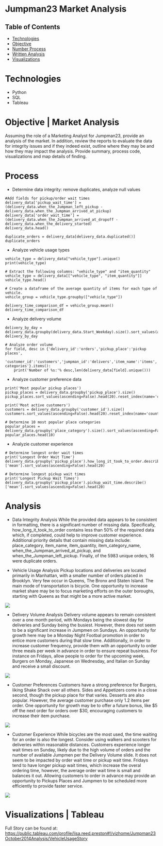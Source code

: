 # Jumpman23 Market Analysis

## Table of Contents
* [Technologies](#Technologies)
* [Objective](#Objective)
* [Number Process](#Process)
* [Written Analysis](#Analysis)
* [Visualizations](#Visualizations)

# Technologies
* Python
* SQL
* Tableau

# Objective | Market Analysis
Assuming the role of a Marketing Analyst for Jumpman23, provide an analysis of the market. In addition, review the reports to evaluate the data for integrity issues and if they indeed exist, outline where they may be and how they may impact the analysis. Provide summary, process code, visualizations and map details of finding.

# Process
* Determine data integrity: remove duplicates, analyze null values
```
#Add fields for pickup/order wait times
delivery_data['pickup_wait_time'] = (delivery_data.when_the_Jumpman_left_pickup - delivery_data.when_the_Jumpman_arrived_at_pickup)  
delivery_data['order_wait_time'] = (delivery_data.when_the_Jumpman_arrived_at_dropoff - delivery_data.when_the_delivery_started)   
delivery_data.head()
```
```# Find duplicate orders
duplicate_orders = delivery_data[delivery_data.duplicated()]
duplicate_orders
```

* Analyze vehicle usage types
```# Determine uniquie vehicle types
vehicle_type = delivery_data["vehicle_type"].unique()
print(vehicle_type)
```
```
# Extract the following columns: "vehicle_type" and "item_quantity"
vehicle_type = delivery_data[["vehicle_type", "item_quantity"]]
vehicle_type.head()
```
```
# Create a dataframe of the average quantity of items for each type of vehicle.
vehicle_group = vehicle_type.groupby(["vehicle_type"])

delivery_time_comparison_df = vehicle_group.mean()
delivery_time_comparison_df
```

* Analyze delivery volume
```print('Deliveries by day')
delivery_by_day = delivery_data.groupby(delivery_data.Start_Weekday).size().sort_values(ascending=False).reset_index(name='count')
delivery_by_day
```
```
# Analyze order volume
for field, desc in {'delivery_id':'orders','pickup_place':'pickup places',
        'customer_id':'customers','jumpman_id':'delivers','item_name':'items','place_category':'place categories'}.items():
    print('Number of %s:'% desc,len(delivery_data[field].unique()))
```

* Analyze customer preference data
```
print('Most popular pickup places')
pickup_places = delivery_data.groupby('pickup_place').size()
pickup_places.sort_values(ascending=False).head(20).reset_index(name='count')
```
```
print('Most active customers')
customers = delivery_data.groupby('customer_id').size()
customers.sort_values(ascending=False).head(20).reset_index(name='count')
```
```
# Determine 10 most popular place categories
popular_places = delivery_data.groupby('place_category').size().sort_values(ascending=False)
popular_places.head(10)
```
* Analyzie customer experience
```
# Determine longest order wait times
print('Longest Order Wait Time')
delivery_data.groupby('pickup_place').how_long_it_took_to_order.describe()['mean'].sort_values(ascending=False).head(20)
```
```
# Determine longest pickup wait times
print('Longest Pickup Wait Times')
delivery_data.groupby('pickup_place').pickup_wait_time.describe()['mean'].sort_values(ascending=False).head(20)
```

# Analysis
* Data Integrity Analysis
While the provided data appears to be consistent in formatting, there is a significant number of missing data. Specifically, how_long_it_took_to_order contains less than 50% of the required data which, if completed, could help to improve customer experience. Additional priority details that contain missing data include: place_category, item_name, item_quantity, item_category_name, when_the_Jumpman_arrived_at_pickup, and when_the_Jumpman_left_pickup. Finally, of the 5983 unique orders, 16 were duplicate orders.

* Vehicle Usage Analysis
Pickup locations and deliveries are located primarily in Manhattan, with a smaller number of orders placed in Brooklyn. Very few occur in Queens, The Bronx and Staten Island. The main mode of transportation is bicycle. One opportunity to increase market share may be to focus marketing efforts on the outer boroughs, starting with Queens as that might be a more active market.
<img src="Resources/vehicle_usage.png" align=center>

* Delivery Volume Analysis
Delivery volume appears to remain consistent over a one month period, with Mondays being the slowest day for deliveries and Sunday being the busiest. However, there does not seem to be a significant increase in Jumpmen on Sundays. An opportunity for growth here may be a Monday Night Footbal promotion in order to entice more customers during that slow time. Additionally, in order to increase customer frequency, provide them with an opportunity to order three meals per week in advance in order to ensure repeat business. For instance on Fridays, allow people to order for the upcoming week, Burgers on Monday, Japanese on Wednesday, and Italian on Sunday and receive a small discount.
<img src="Resources/delivery_volume.png" align=center>

* Customer Preferences
Customers have a strong preference for Burgers, liking Shake Shack over all others. Sides and Appetizers come in a close second, though the pickup place for that varies. Desserts are also popular. However, the average customer purchase only 1.2 items per order. One opportunity for growth may be to offer a future bonus, like $5 off the next order for orders over $30, encouraging customers to increase their item purchase.
<img src="Resources/customer_preferences.png" align=center>

* Customer Experience
While bicycles are the most used, the time waiting for an order is also the longest. Consider using walkers and scooters for deliveries within reasonable distances. Customers experience longer wait times on Sunday, likely due to the high volume of orders and the number of available Jumpmen per the Delivery Volume slide. It does not seem to be impacted by order wait time or pickup wait time. Fridays tend to have longer pickup wait times, which increase the overal ordering time, however, the average order wait time is small and balances it out. Allowing customers to order in advance may provide an opportunity to Pickups Places and Jumpmen to be scheduled more efficiently to provide faster service.
<img src="Resources/customer_experience.png" align=center>

# Visualizations | Tableau
Full Story can be found at:
https://public.tableau.com/profile/lisa.reed.preston#!/vizhome/Jumpman23October2014Analysis/VehicleUsageStory
